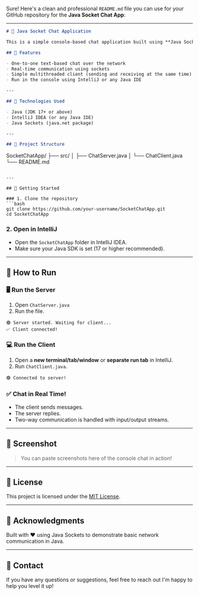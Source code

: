 Sure! Here's a clean and professional `README.md` file you can use for your GitHub repository for the **Java Socket Chat App**:

---

```markdown
# 💬 Java Socket Chat Application

This is a simple console-based chat application built using **Java Sockets**. It consists of a **Server** and a **Client** program that communicate over a TCP connection.

## 📌 Features

- One-to-one text-based chat over the network
- Real-time communication using sockets
- Simple multithreaded client (sending and receiving at the same time)
- Run in the console using IntelliJ or any Java IDE

---

## 🧰 Technologies Used

- Java (JDK 17+ or above)
- IntelliJ IDEA (or any Java IDE)
- Java Sockets (java.net package)

---

## 📂 Project Structure

```
SocketChatApp/
├── src/
│   ├── ChatServer.java
│   └── ChatClient.java
└── README.md
```

---

## 🚀 Getting Started

### 1. Clone the repository
```bash
git clone https://github.com/your-username/SocketChatApp.git
cd SocketChatApp
```

### 2. Open in IntelliJ
- Open the `SocketChatApp` folder in IntelliJ IDEA.
- Make sure your Java SDK is set (17 or higher recommended).

---

## 🧪 How to Run

### 🖥️ Run the Server
1. Open `ChatServer.java`
2. Run the file.
```
🟢 Server started. Waiting for client...
✅ Client connected!
```

### 💻 Run the Client
1. Open a **new terminal/tab/window** or **separate run tab** in IntelliJ.
2. Run `ChatClient.java`.
```
🟢 Connected to server!
```

### ✅ Chat in Real Time!
- The client sends messages.
- The server replies.
- Two-way communication is handled with input/output streams.

---

## 📸 Screenshot

> You can paste screenshots here of the console chat in action!

---

## 📝 License

This project is licensed under the [MIT License](LICENSE).

---

## 🙌 Acknowledgments

Built with ❤️ using Java Sockets to demonstrate basic network communication in Java.

---

## 📧 Contact

If you have any questions or suggestions, feel free to reach out
I'm happy to help you level it up!
